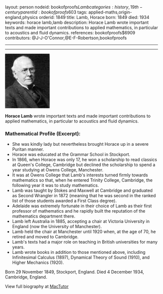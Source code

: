 layout: person
nodeid: bookofproofs$Lamb
categories: history,19th-century
parentid: bookofproofs$603
tags: applied-maths,origin-england,physics
orderid: 1849
title: Lamb, Horace
born: 1849
died: 1934
keywords: horace lamb,lamb
description: Horace Lamb wrote important texts and made important contributions to applied mathematics, in particular to acoustics and fluid dynamics.
references: bookofproofs$6909
contributors: @J-J-O'Connor,@E-F-Robertson,bookofproofs

---



---

![Lamb.jpg](https://github.com/bookofproofs/bookofproofs.github.io/blob/main/_sources/_assets/images/portraits/Lamb.jpg?raw=true)

**Horace Lamb** wrote important texts and made important contributions to applied mathematics, in particular to acoustics and fluid dynamics.

### Mathematical Profile (Excerpt):
* She was kindly lady but nevertheless brought Horace up in a severe Puritan manner.
* Horace was educated at the Grammar School in Stockport.
* In 1866, when Horace was only 17, he won a scholarship to read classics at Queen's College, Cambridge but declined the scholarship to spend a year studying at Owens College, Manchester.
* It was at Owens College that Lamb's interests turned firmly towards mathematics so that, when he entered Trinity College, Cambridge, the following year it was to study mathematics.
* Lamb was taught by Stokes and Maxwell at Cambridge and graduated as Second Wrangler in 1872 (meaning that he was second in the ranked list of those students awarded a First Class degree).
* Adelaide was extremely fortunate in their choice of Lamb as their first professor of mathematics and he rapidly built the reputation of the mathematics department there.
* Lamb left Australia in 1885, accepting a chair at Victoria University in England (now the University of Manchester).
* Lamb held the chair at Manchester until 1920 when, at the age of 70, he retired and moved to Cambridge.
* Lamb's texts had a major role on teaching in British universities for many years.
* Lamb wrote books in addition to those mentioned above, including Infinitesimal Calculus (1897), Dynamical Theory of Sound (1910), and Higher Mechanics (1920).

Born 29 November 1849, Stockport, England. Died 4 December 1934, Cambridge, England.

View full biography at [MacTutor](https://mathshistory.st-andrews.ac.uk/Biographies/Lamb/)
